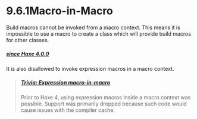 # 9.6.1Macro-in-Macro

Build macros cannot be invoked from a macro context. This means it is impossible to use a macro to create a class which will provide build macros for other classes.



##### [since Haxe 4.0.0](https://haxe.org/manual/macro-limitations-macro-in-macro.html#since-haxe-4.0.0)

It is also disallowed to invoke expression macros in a macro context.

> ##### [Trivia: Expression macro-in-macro](https://haxe.org/manual/macro-limitations-macro-in-macro.html#trivia-expression-macro-in-macro)
>
> Prior to Haxe 4, using expression macros inside a macro context was possible. Support was primarily dropped because such code would cause issues with the compiler cache.